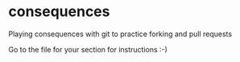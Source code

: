 # consequences
Playing consequences with git to practice forking and pull requests

Go to the file for your section for instructions :-)
